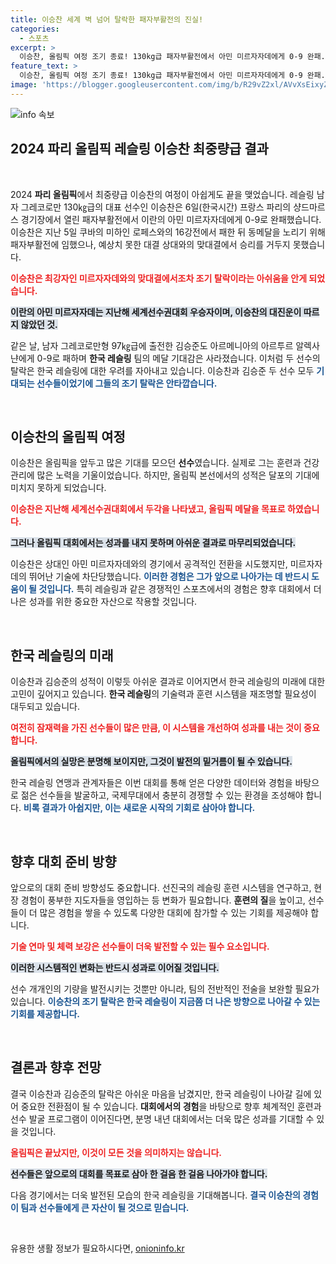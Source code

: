 ```yaml
---
title: 이승찬 세계 벽 넘어 탈락한 패자부활전의 진실!
categories:
  - 스포츠
excerpt: >
  이승찬, 올림픽 여정 조기 종료! 130kg급 패자부활전에서 아민 미르자자데에게 0-9 완패. 기대와 우려 속에서 펼쳐진 최종전의 결과는?
feature_text: >
  이승찬, 올림픽 여정 조기 종료! 130kg급 패자부활전에서 아민 미르자자데에게 0-9 완패. 기대와 우려 속에서 펼쳐진 최종전의 결과는?
image: 'https://blogger.googleusercontent.com/img/b/R29vZ2xl/AVvXsEixyZcFfHzMRdzZMjFBmAUKJYCLCGyLL1o632UiGVXcaFdKo_bkvkuCioo0uUKlGfBVcT3P84aROyZIXSBEx3Aw5nCQ3pTgDom1WDC4m8eifvWiAmWEEVb4x6G_l8C0QH225ldMjyaFvpxGEBGNO37VmDTDMHGhJPq73UglMfDca1-0aw/s1600/blogspot.png'
---
```


<p><img src="https://blogger.googleusercontent.com/img/b/R29vZ2xl/AVvXsEixyZcFfHzMRdzZMjFBmAUKJYCLCGyLL1o632UiGVXcaFdKo_bkvkuCioo0uUKlGfBVcT3P84aROyZIXSBEx3Aw5nCQ3pTgDom1WDC4m8eifvWiAmWEEVb4x6G_l8C0QH225ldMjyaFvpxGEBGNO37VmDTDMHGhJPq73UglMfDca1-0aw/s1600/blogspot.png" alt="info 속보" /></p>

<h2 data-ke-size="size26">2024 파리 올림픽 레슬링 이승찬 최중량급 결과</h2>

<p data-ke-size="size16">&nbsp;</p>

<p data-ke-size="size16">2024 <b>파리 올림픽</b>에서 최중량급 이승찬의 여정이 아쉽게도 끝을 맺었습니다. 레슬링 남자 그레코로만 130㎏급의 대표 선수인 이승찬은 6일(한국시간) 프랑스 파리의 샹드마르스 경기장에서 열린 패자부활전에서 이란의 아민 미르자자데에게 0-9로 완패했습니다. 이승찬은 지난 5일 쿠바의 미하인 로페스와의 16강전에서 패한 뒤 동메달을 노리기 위해 패자부활전에 임했으나, 예상치 못한 대결 상대와의 맞대결에서 승리를 거두지 못했습니다. </p>

<p data-ke-size="size16"><b><span style="color: #ee2323;">이승찬은 최강자인 미르자자데와의 맞대결에서조차 조기 탈락이라는 아쉬움을 안게 되었습니다.</span></b></p>

<p data-ke-size="size16"><b><span style="background-color: #21538527;">이란의 아민 미르자자데는 지난해 세계선수권대회 우승자이며, 이승찬의 대진운이 따르지 않았던 것.</span></b></p>

<p data-ke-size="size16">같은 날, 남자 그레코로만형 97㎏급에 출전한 김승준도 아르메니아의 아르투르 알렉사냔에게 0-9로 패하며 <b>한국 레슬링</b> 팀의 메달 기대감은 사라졌습니다. 이처럼 두 선수의 탈락은 한국 레슬링에 대한 우려를 자아내고 있습니다. 이승찬과 김승준 두 선수 모두 <b><span style="color: #1a5490;">기대되는 선수들이었기에 그들의 조기 탈락은 안타깝습니다.</span></b></p>

<p data-ke-size="size16">&nbsp;</p>

<h2 data-ke-size="size26">이승찬의 올림픽 여정</h2>

<p data-ke-size="size16">이승찬은 올림픽을 앞두고 많은 기대를 모으던 <b>선수</b>였습니다. 실제로 그는 훈련과 건강 관리에 많은 노력을 기울이었습니다. 하지만, 올림픽 본선에서의 성적은 달포의 기대에 미치지 못하게 되었습니다. </p>

<p data-ke-size="size16"><b><span style="color: #ee2323;">이승찬은 지난해 세계선수권대회에서 두각을 나타냈고, 올림픽 메달을 목표로 하였습니다.</span></b></p>

<p data-ke-size="size16"><b><span style="background-color: #21538527;">그러나 올림픽 대회에서는 성과를 내지 못하며 아쉬운 결과로 마무리되었습니다.</span></b></p>

<p data-ke-size="size16">이승찬은 상대인 아민 미르자자데와의 경기에서 공격적인 전환을 시도했지만, 미르자자데의 뛰어난 기술에 차단당했습니다. <b><span style="color: #1a5490;">이러한 경험은 그가 앞으로 나아가는 데 반드시 도움이 될 것입니다.</span></b> 특히 레슬링과 같은 경쟁적인 스포츠에서의 경험은 향후 대회에서 더 나은 성과를 위한 중요한 자산으로 작용할 것입니다.</p>

<p data-ke-size="size16">&nbsp;</p>

<h2 data-ke-size="size26">한국 레슬링의 미래</h2>

<p data-ke-size="size16">이승찬과 김승준의 성적이 이렇듯 아쉬운 결과로 이어지면서 한국 레슬링의 미래에 대한 고민이 깊어지고 있습니다. <b>한국 레슬링</b>의 기술력과 훈련 시스템을 재조명할 필요성이 대두되고 있습니다.</p>

<p data-ke-size="size16"><b><span style="color: #ee2323;">여전히 잠재력을 가진 선수들이 많은 만큼, 이 시스템을 개선하여 성과를 내는 것이 중요합니다.</span></b></p>

<p data-ke-size="size16"><b><span style="background-color: #21538527;">올림픽에서의 실망은 분명해 보이지만, 그것이 발전의 밑거름이 될 수 있습니다.</span></b></p>

<p data-ke-size="size16">한국 레슬링 연맹과 관계자들은 이번 대회를 통해 얻은 다양한 데이터와 경험을 바탕으로 젊은 선수들을 발굴하고, 국제무대에서 충분히 경쟁할 수 있는 환경을 조성해야 합니다. <b><span style="color: #1a5490;">비록 결과가 아쉽지만, 이는 새로운 시작의 기회로 삼아야 합니다.</span></b></p>

<p data-ke-size="size16">&nbsp;</p>

<h2 data-ke-size="size26">향후 대회 준비 방향</h2>

<p data-ke-size="size16">앞으로의 대회 준비 방향성도 중요합니다. 선진국의 레슬링 훈련 시스템을 연구하고, 현장 경험이 풍부한 지도자들을 영입하는 등 변화가 필요합니다. <b>훈련의 질</b>을 높이고, 선수들이 더 많은 경험을 쌓을 수 있도록 다양한 대회에 참가할 수 있는 기회를 제공해야 합니다.</p>

<p data-ke-size="size16"><b><span style="color: #ee2323;">기술 연마 및 체력 보강은 선수들이 더욱 발전할 수 있는 필수 요소입니다.</span></b></p>

<p data-ke-size="size16"><b><span style="background-color: #21538527;">이러한 시스템적인 변화는 반드시 성과로 이어질 것입니다.</span></b></p>

<p data-ke-size="size16">선수 개개인의 기량을 발전시키는 것뿐만 아니라, 팀의 전반적인 전술을 보완할 필요가 있습니다. <b><span style="color: #1a5490;">이승찬의 조기 탈락은 한국 레슬링이 지금쯤 더 나은 방향으로 나아갈 수 있는 기회를 제공합니다.</span></b></p>

<p data-ke-size="size16">&nbsp;</p>

<h2 data-ke-size="size26">결론과 향후 전망</h2>

<p data-ke-size="size16">결국 이승찬과 김승준의 탈락은 아쉬운 마음을 남겼지만, 한국 레슬링이 나아갈 길에 있어 중요한 전환점이 될 수 있습니다. <b>대회에서의 경험</b>을 바탕으로 향후 체계적인 훈련과 선수 발굴 프로그램이 이어진다면, 분명 내년 대회에서는 더욱 많은 성과를 기대할 수 있을 것입니다.</p>

<p data-ke-size="size16"><b><span style="color: #ee2323;">올림픽은 끝났지만, 이것이 모든 것을 의미하지는 않습니다.</span></b></p>

<p data-ke-size="size16"><b><span style="background-color: #21538527;">선수들은 앞으로의 대회를 목표로 삼아 한 걸음 한 걸음 나아가야 합니다.</span></b></p>

<p data-ke-size="size16">다음 경기에서는 더욱 발전된 모습의 한국 레슬링을 기대해봅니다. <b><span style="color: #1a5490;">결국 이승찬의 경험이 팀과 선수들에게 큰 자산이 될 것으로 믿습니다.</span></b></p>

<p data-ke-size="size16">&nbsp;</p>
유용한 생활 정보가 필요하시다면, <a href="https://onioninfo.kr" rel="dofollow">onioninfo.kr</a>


